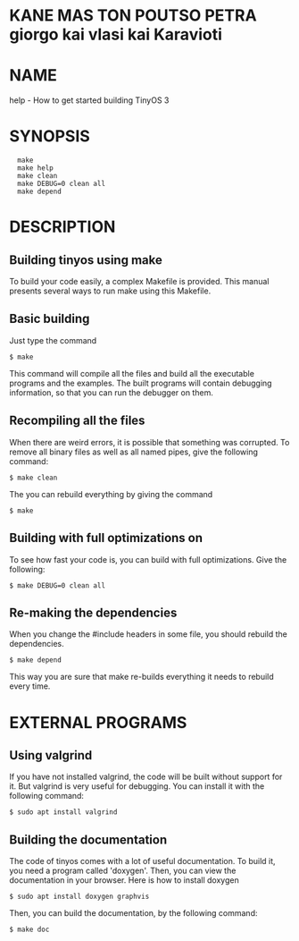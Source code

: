 # KANE MAS TON POUTSO PETRA giorgo kai vlasi kai Karavioti



# NAME
  help - How to get started building TinyOS 3

# SYNOPSIS
```
  make
  make help
  make clean
  make DEBUG=0 clean all
  make depend
```

# DESCRIPTION

## Building tinyos using make

To build your code easily, a complex Makefile is provided. This manual presents several ways to run 
make using this Makefile.

## Basic building

Just type the command
```
$ make
```
This command will compile all the files and build all the executable programs and the examples.
The built programs will contain debugging information, so that you can run the debugger on them.

## Recompiling all the files

When there are weird errors, it is possible that something was corrupted. To remove all binary files
as well as all named pipes, give the following command:
```
$ make clean
```
The you can rebuild everything by giving the command
```
$ make
```

## Building with full optimizations on

To see how fast your code is, you can build with full optimizations. Give the following:
```
$ make DEBUG=0 clean all
```

## Re-making the dependencies

When you change the \#include headers in some file, you should rebuild the dependencies.
```
$ make depend
```
This way you are sure that make re-builds everything it needs to rebuild every time.

# EXTERNAL PROGRAMS

##  Using valgrind

If you have not installed valgrind, the code will be built without support for it. But valgrind is very
useful for debugging. You can install it with the following command:
```
$ sudo apt install valgrind
```

## Building the documentation

The code of tinyos comes with a lot of useful documentation. To build it, you need a program called
'doxygen'. Then, you can view the documentation in your browser. Here is how to install doxygen
```
$ sudo apt install doxygen graphvis
```
Then, you can build the documentation, by the following command:
```
$ make doc
```

